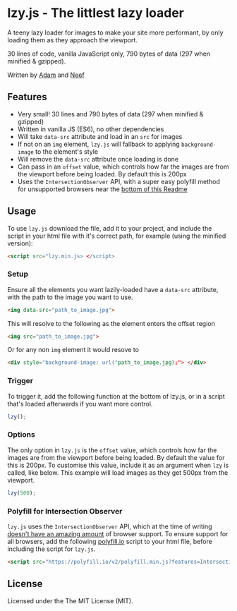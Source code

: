 # lzy.js - The littlest lazy loader
A teeny lazy loader for images to make your site more performant, by only loading them as they approach the viewport.

30 lines of code, vanilla JavaScript only, 790 bytes of data (297 when minified & gzipped).

Written by [Adam](https://github.com/adamduncan) and [Neef](https://github.com/neefrehman)

## Features
* Very small! 30 lines and 790 bytes of data (297 when minified & gzipped)
* Written in vanilla JS (ES6), no other dependencies
* Will take `data-src` attribute and load in an `src` for images
* If not on an `img` element, `lzy.js` will fallback to applying `background-image` to the element's style
* Will remove the `data-src` attribute once loading is done
* Can pass in an `offset` value, which controls how far the images are from the viewport before being loaded. By default this is 200px
* Uses the `IntersectionObserver` API, with a super easy polyfill method for unsupported browsers near the [bottom of this Readme](#polyfill-for-intersection-observer)

## Usage
To use `lzy.js` download the file, add it to your project, and include the script in your html file with it's correct path, for example (using the minified version):
```html
<script src="lzy.min.js> </script>
 ```

### Setup
Ensure all the elements you want lazily-loaded have a `data-src` attribute, with the path to the image you want to use.
```html
<img data-src="path_to_image.jpg">
```
This will resolve to the following as the element enters the offset region
```html
<img src="path_to_image.jpg">
```

Or for any non `img` element it would resove to
```html
<div style="background-image: url("path_to_image.jpg);"> </div>
```

### Trigger
To trigger it, add the following function at the bottom of lzy.js, or in a script that's loaded afterwards if you want more control.
```javascript
lzy();
 ```

### Options
The only option in `lzy.js` is the `offset` value, which controls how far the images are from the viewport before being loaded. By default the value for this is 200px. To customise this value, include it as an argument when `lzy` is called, like below. This example will load images as they get 500px from the viewport.
```javascript
lzy(500);
 ```

### Polyfill for Intersection Observer
`lzy.js` uses the `IntersectionObserver` API, which at the time of writing [doesn't have an amazing amount](https://caniuse.com/#feat=intersectionobserver) of browser support. To ensure support for all browsers, add the following [polyfill.io](https://polyfill.io/) script to your html file, before including the script for `lzy.js`.
```html
<script src="https://polyfill.io/v2/polyfill.min.js?features=IntersectionObserver"> </script>
 ```

## License
Licensed under the The MIT License (MIT).
